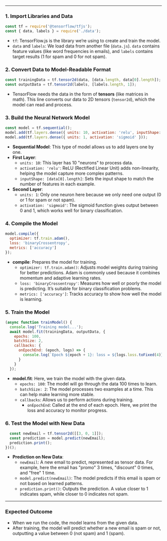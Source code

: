 

---

### 1. **Import Libraries and Data**

```javascript
const tf = require('@tensorflow/tfjs');
const { data, labels } = require('./data');
```

- `tf`: TensorFlow.js is the library we’re using to create and train the model.
- `data` and `labels`: We load data from another file (`data.js`). `data` contains feature values (like word frequencies in emails), and `labels` contains target results (1 for spam and 0 for not spam).

### 2. **Convert Data to Model-Readable Format**

```javascript
const trainingData = tf.tensor2d(data, [data.length, data[0].length]);
const outputData = tf.tensor2d(labels, [labels.length, 1]);
```

- TensorFlow needs the data in the form of **tensors** (like matrices in math). This line converts our data to 2D tensors (`tensor2d`), which the model can read and process.

### 3. **Build the Neural Network Model**

```javascript
const model = tf.sequential();
model.add(tf.layers.dense({ units: 10, activation: 'relu', inputShape: [data[0].length] }));
model.add(tf.layers.dense({ units: 1, activation: 'sigmoid' }));
```

- **Sequential Model**: This type of model allows us to add layers one by one.
- **First Layer**:
  - `units: 10`: This layer has 10 "neurons" to process data.
  - `activation: 'relu'`: ReLU (Rectified Linear Unit) adds non-linearity, helping the model capture more complex patterns.
  - `inputShape: [data[0].length]`: Sets the input shape to match the number of features in each example.
- **Second Layer**:
  - `units: 1`: Only one neuron here because we only need one output (0 or 1 for spam or not spam).
  - `activation: 'sigmoid'`: The sigmoid function gives output between 0 and 1, which works well for binary classification.

### 4. **Compile the Model**

```javascript
model.compile({
  optimizer: tf.train.adam(),
  loss: 'binaryCrossentropy',
  metrics: ['accuracy']
});
```

- **compile**: Prepares the model for training.
  - `optimizer: tf.train.adam()`: Adjusts model weights during training for better predictions. Adam is commonly used because it combines momentum and adaptive learning rates.
  - `loss: 'binaryCrossentropy'`: Measures how well or poorly the model is predicting. It’s suitable for binary classification problems.
  - `metrics: ['accuracy']`: Tracks accuracy to show how well the model is learning.

### 5. **Train the Model**

```javascript
(async function trainModel() {
  console.log('Training model...');
  await model.fit(trainingData, outputData, {
    epochs: 100,
    batchSize: 2,
    callbacks: {
      onEpochEnd: (epoch, logs) => {
        console.log(`Epoch ${epoch + 1}: loss = ${logs.loss.toFixed(4)}, accuracy = ${logs.acc.toFixed(4)}`);
      }
    }
  });
```

- **model.fit**: Here, we train the model with the given data.
  - `epochs: 100`: The model will go through the data 100 times to learn.
  - `batchSize: 2`: The model processes two examples at a time. This can help make learning more stable.
  - `callbacks`: Allows us to perform actions during training.
    - `onEpochEnd`: Called at the end of each epoch. Here, we print the loss and accuracy to monitor progress.

### 6. **Test the Model with New Data**

```javascript
  const newEmail = tf.tensor2d([[3, 0, 1]]); 
  const prediction = model.predict(newEmail);
  prediction.print();
})();
```

- **Prediction on New Data**:
  - `newEmail`: A new email to predict, represented as tensor data. For example, here the email has "promo" 3 times, "discount" 0 times, and "free" 1 time.
  - `model.predict(newEmail)`: The model predicts if this email is spam or not based on learned patterns.
  - `prediction.print()`: Outputs the prediction. A value closer to 1 indicates spam, while closer to 0 indicates not spam.

---

### Expected Outcome
- When we run the code, the model learns from the given data.
- After training, the model will predict whether a new email is spam or not, outputting a value between 0 (not spam) and 1 (spam).